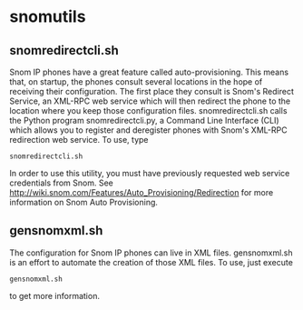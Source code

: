snomutils
=========

snomredirectcli.sh
-----------

Snom IP phones have a great feature called auto-provisioning. This means that, on startup, the phones consult several 
locations in the hope of receiving their configuration. The first place they consult is Snom's Redirect Service, an 
XML-RPC web service which will then redirect the phone to the location where you keep those configuration files. 
snomredirectcli.sh calls the Python program snomredirectcli.py, a Command Line Interface (CLI) which allows you to 
register and deregister phones with Snom's XML-RPC redirection web service. To use, type

    snomredirectcli.sh

In order to use this utility, you must have previously requested web service credentials from Snom. See 
http://wiki.snom.com/Features/Auto_Provisioning/Redirection for more information on Snom Auto Provisioning.

gensnomxml.sh
----------

The configuration for Snom IP phones can live in XML files. gensnomxml.sh is an effort to automate the creation of 
those XML files. To use, just execute

    gensnomxml.sh

to get more information.
